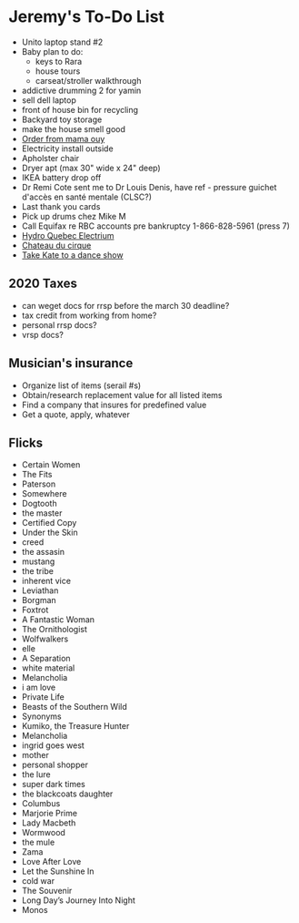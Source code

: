 # Jeremy's To-Do List

- Unito laptop stand #2
- Baby plan to do:
  - keys to Rara
  - house tours
  - carseat/stroller walkthrough
- addictive drumming 2 for yamin
- sell dell laptop
- front of house bin for recycling
- Backyard toy storage
- make the house smell good
- [Order from mama ouy](https://www.instagram.com/mama.ouy/)
- Electricity install outside
- Apholster chair
- Dryer apt (max 30" wide x 24" deep)
- IKEA battery drop off
- Dr Remi Cote sent me to Dr Louis Denis, have ref - pressure guichet d'accès en santé mentale (CLSC?)
- Last thank you cards
- Pick up drums chez Mike M
- Call Equifax re RBC accounts pre bankruptcy 1-866-828-5961 (press 7)
- [Hydro Quebec Electrium](http://www.hydroquebec.com/visit/monteregie/electrium.html)
- [Chateau du cirque](https://www.chateau-cirque.com/)
- [Take Kate to a dance show](https://www.quebecdanse.org/)

## 2020 Taxes

- can weget docs for rrsp before the march 30 deadline?
- tax credit from working from home?
- personal rrsp docs?
- vrsp docs?

## Musician's insurance

- Organize list of items (serail #s)
- Obtain/research replacement value for all listed items
- Find a company that insures for predefined value
- Get a quote, apply, whatever

## Flicks

- Certain Women
- The Fits
- Paterson
- Somewhere
- Dogtooth
- the master
- Certified Copy
- Under the Skin
- creed
- the assasin
- mustang
- the tribe
- inherent vice
- Leviathan
- Borgman
- Foxtrot
- A Fantastic Woman
- The Ornithologist
- Wolfwalkers
- elle
- A Separation
- white material
- Melancholia
- i am love
- Private Life
- Beasts of the Southern Wild
- Synonyms
- Kumiko, the Treasure Hunter
- Melancholia
- ingrid goes west
- mother
- personal shopper
- the lure
- super dark times
- the blackcoats daughter
- Columbus
- Marjorie Prime
- Lady Macbeth
- Wormwood
- the mule
- Zama
- Love After Love
- Let the Sunshine In
- cold war
- The Souvenir
- Long Day’s Journey Into Night
- Monos
